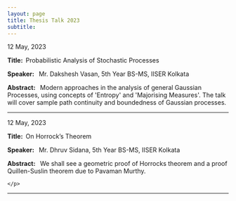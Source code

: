 ```yaml
---
layout: page
title: Thesis Talk 2023
subtitle: 
---
```


<style>
    @media only screen and (min-width: 865px) {
        .row {
            margin-right: -100px;
            margin-left: -100px;
        }
    }
</style>


<div id="Stochasticprocess">
    <p>12 May, 2023</p>
    <p><strong>Title: &nbsp;</strong>Probabilistic Analysis of Stochastic Processes</p>
    <p>
        <strong>Speaker: &nbsp;</strong> Mr. Dakshesh Vasan, 5th Year BS-MS, IISER Kolkata
    </p>
    <p class="text-justify">
        <strong>Abstract: &nbsp;</strong>  Modern approaches in the analysis of general Gaussian Processes, using concepts of 'Entropy' and 'Majorising Measures'. The talk will cover sample path continuity and boundedness of Gaussian processes. 
    </p>
</div>

<!-- <p>
    <a href="/assets/slides/GSS_Talk_Habibur.pdf" target = "_blank">Slides</a>
</p> -->

----

<div id="Horrockstheorem">
    <p>12 May, 2023</p>
    <p><strong>Title: &nbsp;</strong>On Horrock’s Theorem</p>
    <p>
        <strong>Speaker: &nbsp;</strong> Mr. Dhruv Sidana, 5th Year BS-MS, IISER Kolkata
    </p>
    <p class="text-justify">
        <strong>Abstract: &nbsp;</strong>  We shall see a geometric proof of Horrocks theorem and a proof Quillen-Suslin theorem due to Pavaman Murthy. 


    </p>
</div>


---

